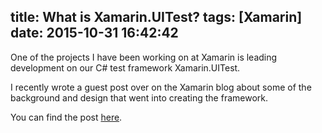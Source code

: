 title: What is Xamarin.UITest?
tags: [Xamarin]
date: 2015-10-31 16:42:42
---
One of the projects I have been working on at Xamarin is leading development on our C# test framework Xamarin.UITest.

I recently wrote a guest post over on the Xamarin blog about some of the background and design that went into creating the framework.

You can find the post [here](https://blog.xamarin.com/what-is-xamarin-uitest/).
